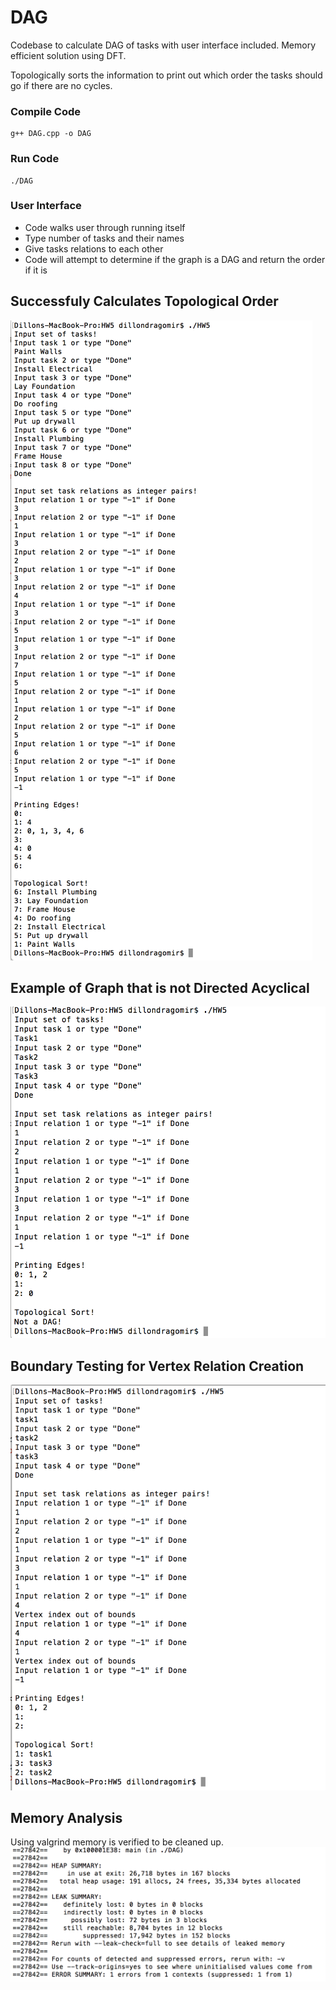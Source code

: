 # DAG
Codebase to calculate DAG of tasks with user interface included. Memory efficient solution using DFT.

Topologically sorts the information to print out which order the tasks should go if there are no cycles.

### Compile Code
```
g++ DAG.cpp -o DAG
```

### Run Code
```
./DAG
```

### User Interface
* Code walks user through running itself
* Type number of tasks and their names
* Give tasks relations to each other
* Code will attempt to determine if the graph is a DAG and return the order if it is

## Successfuly Calculates Topological Order
![Alt text](Success_DAG.png?raw=true "DAG Success")

## Example of Graph that is not Directed Acyclical
![Alt text](Not_DAG.png?raw=true "Not a DAG")

## Boundary Testing for Vertex Relation Creation
![Alt text](Vertex_Out_Of_Bounds.png?raw=true "Invalid Vertex Relation")

## Memory Analysis
Using valgrind memory is verified to be cleaned up.
![Alt text](Memory_Leak_Analysis.png?raw=true "Analyze Memory Leak")
